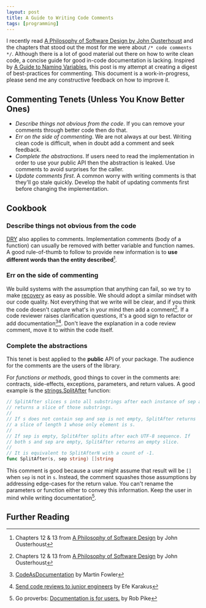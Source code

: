 ```yaml
---
layout: post
title: A Guide to Writing Code Comments
tags: [programming]
---
```


I recently read [A Philosophy of Software Design by John Ousterhoust](https://www.amazon.com/Philosophy-Software-Design-John-Ousterhout/dp/1732102201) and the chapters that stood out the 
most for me were about `/* code comments */`. Although there is a lot of good material out there on how to write
clean code, a concise guide for good in-code documentation is lacking.
Inspired by [A Guide to Naming Variables](https://a-nickels-worth.blogspot.com/2016/04/a-guide-to-naming-variables.html),
this post is my attempt at creating a digest of best-practices for commenting. This document
is a work-in-progress, please send me any constructive feedback on how to improve it.

## Commenting Tenets (Unless You Know Better Ones)
* _Describe things not obvious from the code_. If you can remove your comments through better code then do that.
* _Err on the side of commenting_. We are not always at our best. Writing clean code is difficult, when in doubt add a comment and seek feedback.
* _Complete the abstractions_. If users need to read the implementation in order to use your public API then the abstraction is leaked. Use comments to avoid surprises for the caller.
* _Update comments first_. A common worry with writing comments is that they'll go stale quickly. Develop
the habit of updating comments first before changing the implementation.

## Cookbook

### Describe things not obvious from the code
[DRY](https://en.wikipedia.org/wiki/Don%27t_repeat_yourself) also applies to comments. 
Implementation comments (body of a function) can usually be removed with better variable and function names.
A good rule-of-thumb to follow to provide new information is to **use different words than the entity described**[^1].

### Err on the side of commenting
We build systems with the assumption that anything can fail, so we try to make [recovery](http://roc.cs.berkeley.edu/roc_overview.html) as easy as possible. We should adopt a similar mindset with our code quality. Not everything
that we write will be clear, and if you think the code doesn't capture what's in your mind then add a comment[^1].
If a code reviewer raises clarification questions, it's a good sign to refactor or add documentation[^2][^3]. Don't leave
the explanation in a code review comment, move it to within the code itself.

### Complete the abstractions 
This tenet is best applied to the **public** API of your package. The audience for the comments are the users of the library. 

For _functions or methods_, good things to cover in the comments are: contracts, side-effects, exceptions, parameters, and return values. A good example is the [strings.SplitAfter](https://golang.org/pkg/strings/#SplitAfter) function:
```go
// SplitAfter slices s into all substrings after each instance of sep and
// returns a slice of those substrings.
//
// If s does not contain sep and sep is not empty, SplitAfter returns
// a slice of length 1 whose only element is s.
//
// If sep is empty, SplitAfter splits after each UTF-8 sequence. If
// both s and sep are empty, SplitAfter returns an empty slice.
//
// It is equivalent to SplitAfterN with a count of -1.
func SplitAfter(s, sep string) []string
```
This comment is good because a user might assume that result will be `[]` when `sep` is not in `s`. Instead, the comment
squashes those assumptions by addressing edge-cases for the return value. You can't rename the parameters 
or function either to convey this information. Keep the user in mind while writing documentation[^4].

## Further Reading
[^1]: Chapters 12 & 13 from [A Philosophy of Software Design](https://www.amazon.com/Philosophy-Software-Design-John-Ousterhout/dp/1732102201) by John Ousterhoust
[^2]: [CodeAsDocumentation](https://www.martinfowler.com/bliki/CodeAsDocumentation.html) by Martin Fowler
[^3]: [Send code reviews to junior engineers](https://www.efekarakus.com/2019/03/16/send-code-reviews-to-junior-engineers.html) by Efe Karakus
[^4]: Go proverbs: [Documentation is for users.](https://www.youtube.com/watch?v=PAAkCSZUG1c&t=19m07s) by Rob Pike
[^5]: [What is Software Design?](http://www.developerdotstar.com/printable/mag/articles/reeves_design.html) by Jack W. Reeves

